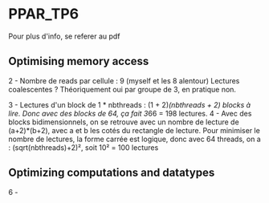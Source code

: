 # PPAR_TP6

Pour plus d'info, se referer au pdf

## Optimising memory access

2 - Nombre de reads par cellule : 9 (myself et les 8 alentour)
Lectures coalescentes ? Théoriquement oui par groupe de 3, en pratique non.

3 - Lectures d'un block de 1 * nbthreads : (1 + 2)*(nbthreads + 2) blocks à lire. Donc avec des blocks de 64, ça fait 3*66 = 198 lectures.
4 - Avec des blocks bidimensionnels, on se retrouve avec un nombre de lecture de (a+2)*(b+2), avec a et b les cotés du rectangle de lecture. Pour minimiser le nombre de lectures, la forme carrée est logique, donc avec 64 threads, on a :
(sqrt(nbthreads)+2)², soit 10² = 100 lectures

## Optimizing computations and datatypes

6 - 
